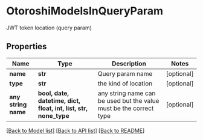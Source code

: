 # OtoroshiModelsInQueryParam

JWT token location (query param)

## Properties
Name | Type | Description | Notes
------------ | ------------- | ------------- | -------------
**name** | **str** | Query param name | [optional] 
**type** | **str** | the kind of location | [optional] 
**any string name** | **bool, date, datetime, dict, float, int, list, str, none_type** | any string name can be used but the value must be the correct type | [optional]

[[Back to Model list]](../README.md#documentation-for-models) [[Back to API list]](../README.md#documentation-for-api-endpoints) [[Back to README]](../README.md)


